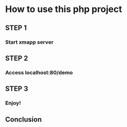 # How to use this php project
## STEP 1
### Start xmapp server
## STEP 2
### Access localhost:80/demo
## STEP 3 
### Enjoy!
## Conclusion
